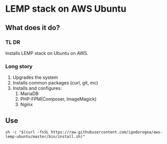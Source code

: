# LEMP stack on AWS Ubuntu

## What does it do?
### TL DR
Installs LEMP stack on Ubuntu on AWS.

### Long story
1. Upgrades the system
1. Installs common packages (curl, git, mc)
1. Installs and configures:
    1. MariaDB
    1. PHP-FPM(Composer, ImageMagick)
    1. Nginx


## Use

`sh -c "$(curl -fsSL https://raw.githubusercontent.com/igodorogea/aws-lemp-ubuntu/master/bin/install.sh)"`

